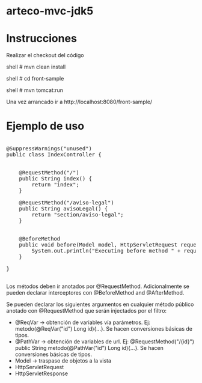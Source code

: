 # arteco-mvc-jdk5


# Instrucciones

Realizar el checkout del código

shell # mvn clean install

shell # cd front-sample

shell # mvn tomcat:run


Una vez arrancado ir a http://localhost:8080/front-sample/



# Ejemplo de uso


<pre>

@SuppressWarnings("unused")
public class IndexController {


    @RequestMethod("/")
    public String index() {
        return "index";
    }

    @RequestMethod("/aviso-legal")
    public String avisoLegal() {
        return "section/aviso-legal";
    }


    @BeforeMethod
    public void before(Model model, HttpServletRequest request) {
        System.out.println("Executing before method " + request.getRequestURI());
    }

}

</pre>

Los métodos deben ir anotados por @RequestMethod. Adicionalmente se pueden declarar interceptores con @BeforeMethod and
@AfterMethod.  

Se pueden declarar los siguientes argumentos en cualquier método público anotado con @RequestMethod que serán injectados 
por el filtro:

* @ReqVar -> obtención de variables vía parámetros. Ej: metodo(@ReqVar("id") Long id){...}. Se hacen conversiones básicas de tipos.
* @PathVar -> obtención de variables de url. Ej: @RequestMethod("/{id}") public String metodo(@PathVar("id") Long id){...}. Se hacen conversiones básicas de tipos.
* Model -> traspaso de objetos a la vista
* HttpServletRequest
* HttpServletResponse


